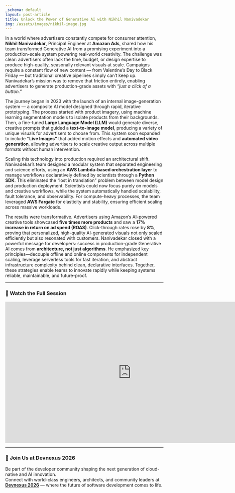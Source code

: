 ```yaml
---
_schema: default
layout: post-article
title: Unlock the Power of Generative AI with Nikhil Nanivadekar
img: /assets/images/nikhil-image.jpg
---
```


In a world where advertisers constantly compete for consumer attention, **Nikhil Nanivadekar**, Principal Engineer at **Amazon Ads**, shared how his team transformed Generative AI from a promising experiment into a production-scale system powering real-world creativity. The challenge was clear: advertisers often lack the time, budget, or design expertise to produce high-quality, seasonally relevant visuals at scale. Campaigns require a constant flow of new content — from Valentine’s Day to Black Friday — but traditional creative pipelines simply can’t keep up. Nanivadekar’s mission was to remove that friction entirely, enabling advertisers to generate production-grade assets with *“just a click of a button.”*

The journey began in 2023 with the launch of an internal image-generation system — a composite AI model designed through rapid, iterative prototyping. The process started with product imagery, using machine learning segmentation models to isolate products from their backgrounds. Then, a fine-tuned **Large Language Model (LLM)** would generate diverse, creative prompts that guided a **text-to-image model**, producing a variety of unique visuals for advertisers to choose from. This system soon expanded to include **“Live Images”** that added motion effects and **automated video generation**, allowing advertisers to scale creative output across multiple formats without human intervention.  

Scaling this technology into production required an architectural shift. Nanivadekar’s team designed a modular system that separated engineering and science efforts, using an **AWS Lambda–based orchestration layer** to manage workflows declaratively defined by scientists through a **Python SDK**. This eliminated the “lost in translation” problem between model design and production deployment. Scientists could now focus purely on models and creative workflows, while the system automatically handled scalability, fault tolerance, and observability. For compute-heavy processes, the team leveraged **AWS Fargate** for elasticity and stability, ensuring efficient scaling across massive workloads.  

The results were transformative. Advertisers using Amazon’s AI-powered creative tools showcased **five times more products** and saw a **17% increase in return on ad spend (ROAS)**. Click-through rates rose by **8%**, proving that personalized, high-quality AI-generated visuals not only scaled efficiently but also resonated with customers. Nanivadekar closed with a powerful message for developers: success in production-grade Generative AI comes from **architecture, not just algorithms**. He emphasized key principles—decouple offline and online components for independent scaling, leverage serverless tools for fast iteration, and abstract infrastructure complexity behind clean, declarative interfaces. Together, these strategies enable teams to innovate rapidly while keeping systems reliable, maintainable, and future-proof.

---

### 🎥 Watch the Full Session

<iframe width="800" height="450" src="https://www.youtube.com/embed/j6KprOYR4DU" title="Unlocking Creative Power: How Amazon Ads Scaled Generative AI from Prototype to Production - Nikhil Nanivadekar" frameborder="0" allowfullscreen></iframe>

---

### 🚀 Join Us at Devnexus 2026

Be part of the developer community shaping the next generation of cloud-native and AI innovation.  
Connect with world-class engineers, architects, and community leaders at **[Devnexus 2026](https://devnexus.com)** — where the future of software development comes to life.
